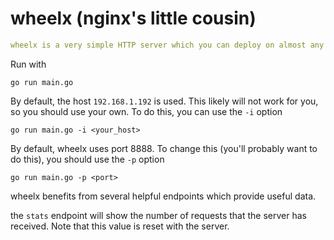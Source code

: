 # wheelx (nginx's little cousin)

```yaml
wheelx is a very simple HTTP server which you can deploy on almost any device. It is extremely lightweight and insecure (so i recommend that you take great care with this) by design.
```

Run with

`go run main.go`

By default, the host `192.168.1.192` is used. This likely will not work for you, so you should use your own. To do this, you can use the `-i` option

`go run main.go -i <your_host>`

By default, wheelx uses port 8888. To change this (you'll probably want to do this), you should use the `-p` option

`go run main.go -p <port>`

wheelx benefits from several helpful endpoints which provide useful data.

the `stats` endpoint will show the number of requests that the server has received. Note that this value is reset with the server.
